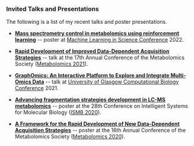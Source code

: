 ### Invited Talks and Presentations

The following is a list of my recent talks and poster presentations.

- **[Mass spectrometry control in metabolomics using reinforcement learning](https://github.com/joewandy/joewandy/raw/main/presentations/MLIS_2022.pdf)** -- poster at [Machine Learning in Science Conference](https://mlisconf.org) 2022.

- **[Rapid Development of Improved Data-Dependent Acquisition Strategies](https://github.com/joewandy/joewandy/raw/main/presentations/Metabolomics_2021.pdf)** -- talk at the 17th Annual Conference of the Metabolomics Society ([Metabolomics 2021](https://metabolomics2021.org/)).

- **[GraphOmics: An Interactive Platform to Explore and Integrate Multi-Omics Data](https://github.com/joewandy/joewandy/raw/main/presentations/Metabolomics_2021.pdf)** -- talk at [University of Glasgow Computational Biology Conference](https://cbc.dcs.gla.ac.uk/previousconference.html) 2021.

- **[Advancing fragmentation strategies development in LC-MS metabolomics](https://github.com/joewandy/joewandy/raw/main/presentations/ISMB_2020.pdf)** -- poster at the 28th Conference on Intelligent Systems for Molecular Biology ([ISMB 2020](https://www.iscb.org/ismb2020)).

- **[A Framework for the Rapid Development of New Data-Dependent Acquisition Strategies](https://github.com/joewandy/joewandy/raw/main/presentations/Metabolomics_2020.pdf)** -- poster at the 16th Annual Conference of the Metabolomics Society ([Metabolomics 2020](https://metabolomics.eventsair.com/metabolomics-2020-online/)).